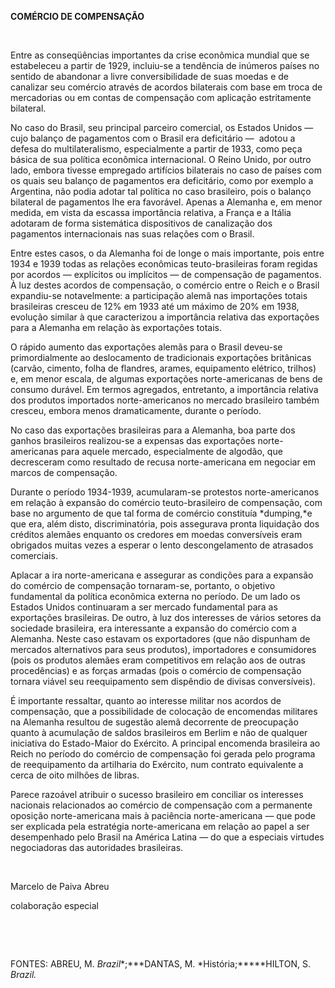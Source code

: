 **COMÉRCIO DE COMPENSAÇÃO**

 

Entre as conseqüências importantes da crise econômica mundial que se
estabeleceu a partir de 1929, incluiu-se a tendência de inúmeros países
no sentido de abandonar a livre conversibilidade de suas moedas e de
canalizar seu comércio através de acordos bilaterais com base em troca
de mercadorias ou em contas de compensação com aplicação estritamente
bilateral.

No caso do Brasil, seu principal parceiro comercial, os Estados Unidos —
cujo balanço de pagamentos com o Brasil era deficitário —  adotou a
defesa do multilateralismo, especialmente a partir de 1933, como peça
básica de sua política econômica internacional. O Reino Unido, por outro
lado, embora tivesse empregado artifícios bilaterais no caso de países
com os quais seu balanço de pagamentos era deficitário, como por exemplo
a Argentina, não podia adotar tal política no caso brasileiro, pois o
balanço bilateral de pagamentos lhe era favorável. Apenas a Alemanha e,
em menor medida, em vista da escassa importância relativa, a França e a
Itália adotaram de forma sistemática dispositivos de canalização dos
pagamentos internacionais nas suas relações com o Brasil.

Entre estes casos, o da Alemanha foi de longe o mais importante, pois
entre 1934 e 1939 todas as relações econômicas teuto-brasileiras foram
regidas por acordos — explícitos ou implícitos — de compensação de
pagamentos. À luz destes acordos de compensação, o comércio entre o
Reich e o Brasil expandiu-se notavelmente: a participação alemã nas
importações totais brasileiras cresceu de 12% em 1933 até um máximo de
20% em 1938, evolução similar à que caracterizou a importância relativa
das exportações para a Alemanha em relação às exportações totais.

O rápido aumento das exportações alemãs para o Brasil deveu-se
primordialmente ao deslocamento de tradicionais exportações britânicas
(carvão, cimento, folha de flandres, arames, equipamento elétrico,
trilhos) e, em menor escala, de algumas exportações norte-americanas de
bens de consumo durável. Em termos agregados, entretanto, a importância
relativa dos produtos importados norte-americanos no mercado brasileiro
também cresceu, embora menos dramaticamente, durante o período.

No caso das exportações brasileiras para a Alemanha, boa parte dos
ganhos brasileiros realizou-se a expensas das exportações
norte-americanas para aquele mercado, especialmente de algodão, que
decresceram como resultado de recusa norte-americana em negociar em
marcos de compensação.

Durante o período 1934-1939, acumularam-se protestos norte-americanos em
relação à expansão do comércio teuto-brasileiro de compensação, com base
no argumento de que tal forma de comércio constituía *dumping,*e que
era, além disto, discriminatória, pois assegurava pronta liquidação dos
créditos alemães enquanto os credores em moedas conversíveis eram
obrigados muitas vezes a esperar o lento descongelamento de atrasados
comerciais.

Aplacar a ira norte-americana e assegurar as condições para a expansão
do comércio de compensação tornaram-se, portanto, o objetivo fundamental
da política econômica externa no período. De um lado os Estados Unidos
continuaram a ser mercado fundamental para as exportações brasileiras.
De outro, à luz dos interesses de vários setores da sociedade
brasileira, era interessante a expansão do comércio com a Alemanha.
Neste caso estavam os exportadores (que não dispunham de mercados
alternativos para seus produtos), importadores e consumidores (pois os
produtos alemães eram competitivos em relação aos de outras
procedências) e as forças armadas (pois o comércio de compensação
tornara viável seu reequipamento sem dispêndio de divisas conversíveis).

É importante ressaltar, quanto ao interesse militar nos acordos de
compensação, que a possibilidade de colocação de encomendas militares na
Alemanha resultou de sugestão alemã decorrente de preocupação quanto à
acumulação de saldos brasileiros em Berlim e não de qualquer iniciativa
do Estado-Maior do Exército. A principal encomenda brasileira ao Reich
no período do comércio de compensação foi gerada pelo programa de
reequipamento da artilharia do Exército, num contrato equivalente a
cerca de oito milhões de libras.

Parece razoável atribuir o sucesso brasileiro em conciliar os interesses
nacionais relacionados ao comércio de compensação com a permanente
oposição norte-americana mais à paciência norte-americana — que pode ser
explicada pela estratégia norte-americana em relação ao papel a ser
desempenhado pelo Brasil na América Latina — do que a especiais virtudes
negociadoras das autoridades brasileiras.

 

Marcelo de Paiva Abreu

colaboração especial

 

 

FONTES: ABREU, M. *Brazil**;***DANTAS, M. *História;*****HILTON, S.
*Brazil.*

 
